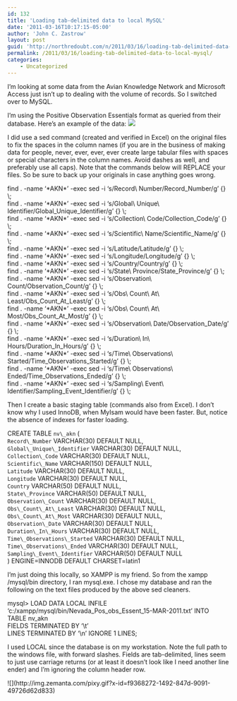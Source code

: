 ```yaml
---
id: 132
title: 'Loading tab-delimited data to local MySQL'
date: '2011-03-16T10:17:15-05:00'
author: 'John C. Zastrow'
layout: post
guid: 'http://northredoubt.com/n/2011/03/16/loading-tab-delimited-data-to-local-mysql/'
permalink: /2011/03/16/loading-tab-delimited-data-to-local-mysql/
categories:
    - Uncategorized
---
```


I’m looking at some data from the Avian Knowledge Network and Microsoft Access just isn’t up to dealing with the volume of records. So I switched over to MySQL.

I’m using the Positive Observation Essentials format as queried from their database. Here’s an example of the data: ![](http://northredoubt.com/n/wp-content/uploads/2011/03/data_example.png)

I did use a sed command (created and verified in Excel) on the original files to fix the spaces in the column names (if you are in the business of making data for people, never, ever, ever, ever create large tabular files with spaces or special characters in the column names. Avoid dashes as well, and preferably use all caps). Note that the commands below will REPLACE your files. So be sure to back up your originals in case anything goes wrong.

find . -name ‘\*AKN\*’ -exec sed -i ‘s/Record\\ Number/Record\_Number/g’ {} \\;  
find . -name ‘\*AKN\*’ -exec sed -i ‘s/Global\\ Unique\\ Identifier/Global\_Unique\_Identifier/g’ {} \\;  
find . -name ‘\*AKN\*’ -exec sed -i ‘s/Collection\\ Code/Collection\_Code/g’ {} \\;  
find . -name ‘\*AKN\*’ -exec sed -i ‘s/Scientific\\ Name/Scientific\_Name/g’ {} \\;  
find . -name ‘\*AKN\*’ -exec sed -i ‘s/Latitude/Latitude/g’ {} \\;  
find . -name ‘\*AKN\*’ -exec sed -i ‘s/Longitude/Longitude/g’ {} \\;  
find . -name ‘\*AKN\*’ -exec sed -i ‘s/Country/Country/g’ {} \\;  
find . -name ‘\*AKN\*’ -exec sed -i ‘s/State\\ Province/State\_Province/g’ {} \\;  
find . -name ‘\*AKN\*’ -exec sed -i ‘s/Observation\\ Count/Observation\_Count/g’ {} \\;  
find . -name ‘\*AKN\*’ -exec sed -i ‘s/Obs\\ Count\\ At\\ Least/Obs\_Count\_At\_Least/g’ {} \\;  
find . -name ‘\*AKN\*’ -exec sed -i ‘s/Obs\\ Count\\ At\\ Most/Obs\_Count\_At\_Most/g’ {} \\;  
find . -name ‘\*AKN\*’ -exec sed -i ‘s/Observation\\ Date/Observation\_Date/g’ {} \\;  
find . -name ‘\*AKN\*’ -exec sed -i ‘s/Duration\\ In\\ Hours/Duration\_In\_Hours/g’ {} \\;  
find . -name ‘\*AKN\*’ -exec sed -i ‘s/Time\\ Observations\\ Started/Time\_Observations\_Started/g’ {} \\;  
find . -name ‘\*AKN\*’ -exec sed -i ‘s/Time\\ Observations\\ Ended/Time\_Observations\_Ended/g’ {} \\;  
find . -name ‘\*AKN\*’ -exec sed -i ‘s/Sampling\\ Event\\ Identifier/Sampling\_Event\_Identifier/g’ {} \\;

Then I create a basic staging table (commands also from Excel). I don’t know why I used InnoDB, when MyIsam would have been faster. But, notice the absence of indexes for faster loading.

CREATE TABLE `nv\_akn` (  
 `Record\_Number` VARCHAR(30) DEFAULT NULL,  
 `Global\_Unique\_Identifier` VARCHAR(30) DEFAULT NULL,  
 `Collection\_Code` VARCHAR(30) DEFAULT NULL,  
 `Scientific\_Name` VARCHAR(150) DEFAULT NULL,  
 `Latitude` VARCHAR(30) DEFAULT NULL,  
 `Longitude` VARCHAR(30) DEFAULT NULL,  
 `Country` VARCHAR(50) DEFAULT NULL,  
 `State\_Province` VARCHAR(50) DEFAULT NULL,  
 `Observation\_Count` VARCHAR(30) DEFAULT NULL,  
 `Obs\_Count\_At\_Least` VARCHAR(30) DEFAULT NULL,  
 `Obs\_Count\_At\_Most` VARCHAR(30) DEFAULT NULL,  
 `Observation\_Date` VARCHAR(30) DEFAULT NULL,  
 `Duration\_In\_Hours` VARCHAR(30) DEFAULT NULL,  
 `Time\_Observations\_Started` VARCHAR(30) DEFAULT NULL,  
 `Time\_Observations\_Ended` VARCHAR(30) DEFAULT NULL,  
 `Sampling\_Event\_Identifier` VARCHAR(50) DEFAULT NULL  
) ENGINE=INNODB DEFAULT CHARSET=latin1

I’m just doing this locally, so XAMPP is my friend. So from the xampp /mysql/bin directory, I ran mysql.exe. I chose my database and ran the following on the text files produced by the above sed cleaners.

mysql&gt; LOAD DATA LOCAL INFILE ‘c:/xampp/mysql/bin/Nevada\_Pos\_obs\_Essent\_15-MAR-2011.txt’ INTO TABLE nv\_akn  
FIELDS TERMINATED BY ‘\\t’  
LINES TERMINATED BY ‘\\n’ IGNORE 1 LINES;

I used LOCAL since the database is on my workstation. Note the full path to the windows file, with forward slashes. Fields are tab-delimited, lines seem to just use carriage returns (or at least it doesn’t look like I need another line ender) and I’m ignoring the column header row.

<div class="zemanta-pixie">![](http://img.zemanta.com/pixy.gif?x-id=f9368272-1492-847d-9091-49726d62d833)</div>
